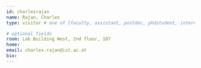 ```yaml
---
id: charlesrajan
name: Rajan, Charles
type: visitor # one of [faculty, assistant, postdoc, phdstudent, intern]

# optional fields
room: Lab Building West, 2nd floor, 107
home: 
email: charles.rajan@ist.ac.at
bio:
---
```

